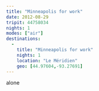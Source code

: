 ```yaml
---
title: "Minneapolis for work"
date: 2012-08-29
tripit: 44758034
nights: 1
modes: ["air"]
destinations:
  -
    title: "Minneapolis for work"
    nights: 1
    location: "Le Méridien"
    geo: [44.97604,-93.27691]
---
```


alone
